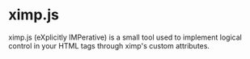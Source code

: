 # ximp.js
ximp.js (eXplicitly IMPerative) is a small tool used to implement logical control in your HTML tags through ximp's custom attributes.
